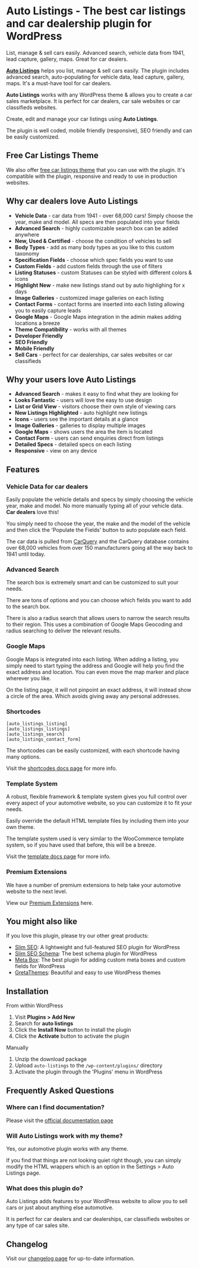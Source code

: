 # Auto Listings - The best car listings and car dealership plugin for WordPress

List, manage & sell cars easily. Advanced search, vehicle data from 1941, lead capture, gallery, maps. Great for car dealers.

[**Auto Listings**](https://wpautolistings.com) helps you list, manage & sell cars easily. The plugin includes advanced search, auto-populating for vehicle data, lead capture, gallery, maps. It's a must-have tool for car dealers.

**Auto Listings** works with any WordPress theme & allows you to create a car sales marketplace. It is perfect for car dealers, car sale websites or car classifieds websites.

Create, edit and manage your car listings using **Auto Listings**.

The plugin is well coded, mobile friendly (responsive), SEO friendly and can be easily customized.

## Free Car Listings Theme

We also offer [free car listings theme](https://wpautolistings.com/themes/) that you can use with the plugin. It's compatible with the plugin, responsive and ready to use in production websites.

## Why car dealers love Auto Listings

* **Vehicle Data** - car data from 1941 - over 68,000 cars! Simply choose the year, make and model. All specs are then populated into your fields
* **Advanced Search** - highly customizable search box can be added anywhere
* **New, Used & Certified** - choose the condition of vehicles to sell
* **Body Types** - add as many body types as you like to this custom taxonomy
* **Specification Fields** - choose which spec fields you want to use
* **Custom Fields** - add custom fields through the use of filters
* **Listing Statuses** - custom Statuses can be styled with different colors & icons
* **Highlight New** - make new listings stand out by auto highlighing for x days
* **Image Galleries** - customized image galleries on each listing
* **Contact Forms** - contact forms are inserted into each listing allowing you to easily capture leads
* **Google Maps** - Google Maps integration in the admin makes adding locations a breeze
* **Theme Compatibility** - works with all themes
* **Developer Friendly**
* **SEO Friendly**
* **Mobile Friendly**
* **Sell Cars** - perfect for car dealerships, car sales websites or car classifieds

## Why your users love Auto Listings

* **Advanced Search** - makes it easy to find what they are looking for
* **Looks Fantastic** - users will love the easy to use design
* **List or Grid View** - visitors choose their own style of viewing cars
* **New Listings Highlighted** - auto highlight new listings
* **Icons** - users see the important details at a glance
* **Image Galleries** - galleries to display multiple images
* **Google Maps** - shows users the area the item is located
* **Contact Form** - users can send enquiries direct from listings
* **Detailed Specs** - detailed specs on each listing
* **Responsive** - view on any device

## Features

### Vehicle Data for car dealers

Easily populate the vehicle details and specs by simply choosing the vehicle year, make and model.
No more manually typing all of your vehicle data. **Car dealers** love this!

You simply need to choose the year, the make and the model of the vehicle and then click the 'Populate the Fields' button to auto populate each field.

The car data is pulled from [CarQuery](http://www.carqueryapi.com/) and the CarQuery database contains over 68,000 vehicles from over 150 manufacturers going all the way back to 1941 until today.

### Advanced Search

The search box is extremely smart and can be customized to suit your needs.

There are tons of options and you can choose which fields you want to add to the search box.

There is also a radius search that allows users to narrow the search results to their region. This uses a combination of Google Maps Geocoding and radius searching to deliver the relevant results.

### Google Maps

Google Maps is integrated into each listing. When adding a listing, you simply need to start typing the address and Google will help you find the exact address and location. You can even move the map marker and place wherever you like.

On the listing page, it will not pinpoint an exact address, it will instead show a circle of the area. Which avoids giving away any personal addresses.

### Shortcodes

    [auto_listings_listing]
    [auto_listings_listings]
    [auto_listings_search]
    [auto_listings_contact_form]

The shortcodes can be easily customized, with each shortcode having many options.

Visit the [shortcodes docs page](https://wpautolistings.com/docs/shortcodes/) for more info.

### Template System

A robust, flexible framework & template system gives you full control over every aspect of your automotive website, so you can customize it to fit your needs.

Easily override the default HTML template files by including them into your own theme.

The template system used is very similar to the WooCommerce template system, so if you have used that before, this will be a breeze.

Visit the [template docs page](https://wpautolistings.com/docs/templates/) for more info.

### Premium Extensions

We have a number of premium extensions to help take your automotive website to the next level.

View our [Premium Extensions](https://wpautolistings.com/extensions/) here.

## You might also like

If you love this plugin, please try our other great products:

- [Slim SEO](https://wpslimseo.com): A lightweight and full-featured SEO plugin for WordPress
- [Slim SEO Schema](https://wpslimseo.com/slim-seo-schema/): The best schema plugin for WordPress
- [Meta Box](https://metabox.io): The best plugin for adding custom meta boxes and custom fields for WordPress
- [GretaThemes](https://gretathemes.com): Beautiful and easy to use WordPress themes

## Installation

From within WordPress

1. Visit **Plugins > Add New**
1. Search for **auto listings**
1. Click the **Install Now** button to install the plugin
1. Click the **Activate** button to activate the plugin

Manually

1. Unzip the download package
1. Upload `auto-listings` to the `/wp-content/plugins/` directory
1. Activate the plugin through the 'Plugins' menu in WordPress


## Frequently Asked Questions

### Where can I find documentation?

Please visit the [official documentation page](https://wpautolistings.com/docs/)

### Will Auto Listings work with my theme?

Yes, our automotive plugin works with any theme.

If you find that things are not looking quiet right though, you can simply modify the HTML wrappers which is an option in the Settings > Auto Listings page.

### What does this plugin do?

Auto Listings adds features to your WordPress website to allow you to sell cars or just about anything else automotive.

It is perfect for car dealers and car dealerships, car classifieds websites or any type of car sales site.

## Changelog

Visit our [changelog page](https://wpautolistings.com/changelog/) for up-to-date information.